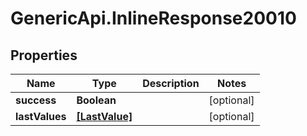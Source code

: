 # GenericApi.InlineResponse20010

## Properties

Name | Type | Description | Notes
------------ | ------------- | ------------- | -------------
**success** | **Boolean** |  | [optional] 
**lastValues** | [**[LastValue]**](LastValue.md) |  | [optional] 


